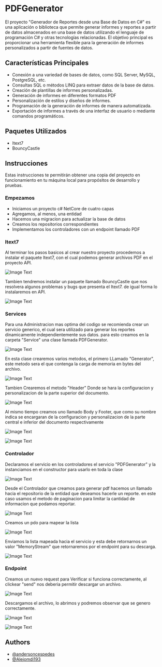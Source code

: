 # PDFGenerator
El proyecto "Generador de Reportes desde una Base de Datos en C#" es una aplicación o biblioteca que permite generar informes y reportes a partir de datos almacenados en una base de datos utilizando el lenguaje de programación C# y otras tecnologías relacionadas. El objetivo principal es proporcionar una herramienta flexible para la generación de informes personalizados a partir de fuentes de datos.
## Características Principales
- Conexión a una variedad de bases de datos, como SQL Server, MySQL, PostgreSQL, etc.
- Consultas SQL o métodos LINQ para extraer datos de la base de datos.
- Creación de plantillas de informes personalizadas.
- Generación de informes en diferentes formatos PDF
- Personalización de estilos y diseños de informes.
- Programación de la generación de informes de manera automatizada.
- Exportación de informes a través de una interfaz de usuario o mediante comandos programáticos.
## Paquetes Utilizados
- Itext7
- BouncyCastle
## Instrucciones
Estas instrucciones te permitirán obtener una copia del proyecto en funcionamiento en tu máquina local para propósitos de desarrollo y pruebas.
### Empezamos
- Iniciamos un proyecto c# NetCore de cuatro capas
- Agregamos, al menos, una entidad 
- Hacemos una migracion para actualizar la base de datos
- Creamos los repositorios correspondientes
- Implementamos los controladores con un endpoint llamado PDF
### Itext7
Al terminar los pasos basicos al crear nuestro proyecto procedemos a instalar el paquete Itext7, con el cual podemos generar archivos PDF en el proyecto API.

![Image Text](https://github.com/andersoncespedes/PDFGenerator/blob/main/Assets/Itext7.PNG)

Tambien tendremos instalar un paquete llamado BouncyCastle que nos resolvera algunos problemas y bugs que presenta el Itext7. de igual forma lo instalaremos en API.

![Image Text](https://github.com/andersoncespedes/PDFGenerator/blob/main/Assets/BouncyCastle.PNG)

### Services

Para una Administracion mas optima del codigo se recomienda crear un servicio generico, el cual sera utilizado para generar los reportes dinamicamente independientemente sus datos. para esto creamos en la carpeta "Service" una clase llamada PDFGenerator.

![Image Text](https://github.com/andersoncespedes/PDFGenerator/blob/main/Assets/Servicio.PNG)

En esta clase crearemos varios metodos, el primero LLamado "Generator", este metodo sera el que contenga la carga de memoria en bytes del archivo.

![Image Text](https://github.com/andersoncespedes/PDFGenerator/blob/main/Assets/Generador.PNG)

Tambien Crearemos el metodo "Header" Donde se hara la configuracion y personalizacion de la parte superior del documento.

![Image Text](https://github.com/andersoncespedes/PDFGenerator/blob/main/Assets/Header.PNG)

Al mismo tiempo creamos uno llamado Body y Footer, que como su nombre indica se encargaran de la configuracion y personalizacion de la parte central e inferior del documento respectivamente

![Image Text](https://github.com/andersoncespedes/PDFGenerator/blob/main/Assets/Body1.PNG)

![Image Text](https://github.com/andersoncespedes/PDFGenerator/blob/main/Assets/Body2.PNG)

### Controlador

Declaramos el servicio en los controladores el servicio "PDFGenerator" y la instanciamos en el constructor para usarlo en toda la clase

![Image Text](https://github.com/andersoncespedes/PDFGenerator/blob/main/Assets/Controllers1.PNG)

Desde el Controlador que creamos para generar pdf hacemos un llamado hacia el repositorio de la entidad que deseamos hacerle un reporte. en este caso usamos el metodo de paginacion para limitar la cantidad de informacion que podamos reportar.

![Image Text](https://github.com/andersoncespedes/PDFGenerator/blob/main/Assets/Controllers2.PNG)

Creamos un pdo para mapear la lista

![Image Text](https://github.com/andersoncespedes/PDFGenerator/blob/main/Assets/Dto.PNG)

Enviamos la lista mapeada hacia el servicio y esta debe retornarnos un valor "MemoryStream" que retornaremos por el endpoint para su descarga.

![Image Text](https://github.com/andersoncespedes/PDFGenerator/blob/main/Assets/Controllers3.PNG)

### Endpoint
 
Creamos un nuevo request para Verificar si funciona correctamente, al clickear "send" nos deberia permitir descargar un archivo.

![Image Text](https://github.com/andersoncespedes/PDFGenerator/blob/main/Assets/response.PNG)

Descargamos el archivo, lo abrimos y podremos observar que se genero correctamente.

![Image Text](https://github.com/andersoncespedes/PDFGenerator/blob/main/Assets/res.PNG)

![Image Text](https://github.com/andersoncespedes/PDFGenerator/blob/main/Assets/pdf.PNG)

## Authors

- [@andersoncespedes](https://www.github.com/andersoncespedes)
- [@Alejomdi193](https://github.com/Alejomdi193)


